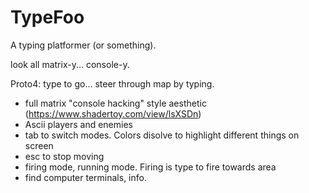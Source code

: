 # TypeFoo

A typing platformer (or something).


look all matrix-y... console-y.


Proto4:
type to go... steer through map by typing.

* full matrix "console hacking" style aesthetic (https://www.shadertoy.com/view/lsXSDn)
* Ascii players and enemies
* tab to switch modes. Colors disolve to highlight different things on screen
* esc to stop moving
* firing mode, running mode. Firing is type to fire towards area
* find computer terminals, info.

